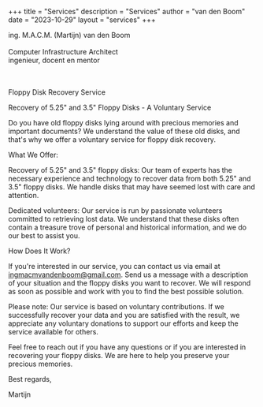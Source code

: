 +++
title = "Services"
description = "Services"
author = "van den Boom"
date = "2023-10-29"
layout = "services"
+++

ing. M.A.C.M. (Martijn) van den Boom</br>
</br>
Computer Infrastructure Architect</br>
ingenieur, docent en mentor</br>
</br>
</br>

Floppy Disk Recovery Service

Recovery of 5.25" and 3.5" Floppy Disks - A Voluntary Service

Do you have old floppy disks lying around with precious memories and important documents? We understand the value of these old disks, and that's why we offer a voluntary service for floppy disk recovery.

What We Offer:

Recovery of 5.25" and 3.5" floppy disks: Our team of experts has the necessary experience and technology to recover data from both 5.25" and 3.5" floppy disks. We handle disks that may have seemed lost with care and attention.

Dedicated volunteers: Our service is run by passionate volunteers committed to retrieving lost data. We understand that these disks often contain a treasure trove of personal and historical information, and we do our best to assist you.

How Does It Work?

If you're interested in our service, you can contact us via email at ingmacmvandenboom@gmail.com. Send us a message with a description of your situation and the floppy disks you want to recover. We will respond as soon as possible and work with you to find the best possible solution.

Please note: Our service is based on voluntary contributions. If we successfully recover your data and you are satisfied with the result, we appreciate any voluntary donations to support our efforts and keep the service available for others.

Feel free to reach out if you have any questions or if you are interested in recovering your floppy disks. We are here to help you preserve your precious memories.

Best regards,

Martijn